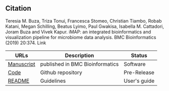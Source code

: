 ## Citation
Teresia M. Buza, Triza Tonui, Francesca Stomeo, Christian Tiambo, Robab Katani, Megan Schilling, Beatus Lyimo, Paul Gwakisa, Isabella M. Cattadori, Joram Buza and Vivek Kapur. iMAP: an integrated bioinformatics and visualization pipeline for microbiome data analysis. BMC Bioinformatics (2019) 20:374. Link


| URLs | Description | Status |
|-------|--------------------| --------- |
|[Manuscript](https://bmcbioinformatics.biomedcentral.com/articles/10.1186/s12859-019-2965-4) | published in BMC Bioinformatics | Software |
|[Code](https://github.com/tmbuza/iMAP) | Github repository | Pre-Release |
|[README](https://github.com/tmbuza/iMAP/blob/master/README2.md/) | Guidelines | User's guide |
